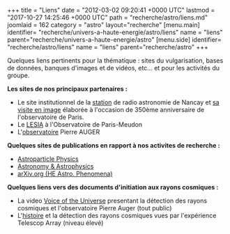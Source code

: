 +++
title = "Liens"
date = "2012-03-02 09:20:41 +0000 UTC"
lastmod = "2017-10-27 14:25:46 +0000 UTC"
path = "recherche/astro/liens.md"
joomlaid = 162
category = "astro"
layout="recherche"
[menu.main]
  identifier= "recherche/univers-a-haute-energie/astro/liens"
  name = "liens"
  parent="recherche/univers-a-haute-energie/astro"
[menu.side]
  identifier= "recherche/astro/liens"
  name = "liens"
  parent="recherche/astro"
+++
<p>Quelques liens pertinents pour la thématique : sites du vulgarisation, bases de données, banques d'images et de vidéos, etc... et pour les activités du groupe.</p>
<p><strong>Les sites de nos principaux partenaires :</strong></p>
<ul>
<li>Le site institutionnel de la <a href="http://www.obs-nancay.fr">station</a> de radio astronomie de Nancay et <a href="http://350ans.obspm.fr/fr/exposition-virtuelle/visiter-nos-trois-sites/nancay">sa visite en image</a> élaborée à l'occasion de 350ème anniversaire de l'observatoire de Paris.</li>
<li>Le <a href="http://lesia.obspm.fr">LESIA</a> à l'Observatoire de Paris-Meudon</li>
<li>L'<a href="http://www.auger.org">observatoire</a> Pierre AUGER</li>
</ul>
<p><strong>Quelques sites de publications en rapport à nos activites de recherche :</strong></p>
<ul>
<li><a href="http://www.journals.elsevier.com/astroparticle-physics/" target="_blank">Astroparticle Physics</a></li>
<li><a href="http://www.aanda.org/" target="_blank">Astronomy &amp; Astrophysics</a></li>
<li><a href="http://arxiv.org/list/astro-ph.HE/recent" target="_blank">arXiv.org (HE Astro. Phenomena)</a></li>
</ul>
<p><strong>Quelques liens vers des documents d'initiation aux rayons cosmiques :</strong></p>
<ul>
<li>La video <a href="http://www.auger.org/collaboration/voces.html">Voice of the Universe</a> presentant la détection des rayons cosmiques et l'observatoire Pierre Auger (tout public)</li>
<li>L'<a href="http://www.telescopearray.org/index.php/history/detection-of-uhecrs">histoire</a> et la détection des rayons cosmiques vues par l'expérience Telescop Array (niveau élevé)</li>
</ul>